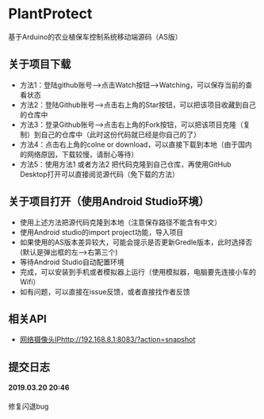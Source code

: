 # PlantProtect
基于Arduino的农业植保车控制系统移动端源码（AS版）

## 关于项目下载
- 方法1：登陆github账号-->点击Watch按钮-->Watching，可以保存当前的查看状态
- 方法2：登陆Github账号-->点击右上角的Star按钮，可以把该项目收藏到自己的仓库中
- 方法3：登录Github账号-->点击右上角的Fork按钮，可以把该项目克隆（复制）到自己的仓库中（此时这份代码就已经是你自己的了）
- 方法4：点击右上角的colne or download，可以直接下载到本地（由于国内的网络原因，下载较慢，请耐心等待）
- 方法5：使用方法1 或者方法2 把代码克隆到自己仓库，再使用GitHub Desktop打开可以直接阅览源代码（免下载的方法）

## 关于项目打开（使用Android Studio环境）
- 使用上述方法把源代码克隆到本地（注意保存路径不能含有中文）
- 使用Android studio的import project功能，导入项目
- 如果使用的AS版本差异较大，可能会提示是否更新Gredle版本，此时选择否(默认是弹出框的左-->右第三个)
- 等待Android Studio自动配置环境
- 完成，可以安装到手机或者模拟器上运行（使用模拟器，电脑要先连接小车的Wifi）
- 如有问题，可以直接在issue反馈，或者直接找作者反馈

## 相关API
- [网络摄像头IP](http://192.168.8.1:8083/?action=snapshot)http://192.168.8.1:8083/?action=snapshot

## 提交日志
#### 2019.03.20 20:46
修复闪退bug
